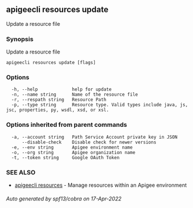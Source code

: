 ## apigeecli resources update

Update a resource file

### Synopsis

Update a resource file

```
apigeecli resources update [flags]
```

### Options

```
  -h, --help             help for update
  -n, --name string      Name of the resource file
  -r, --respath string   Resource Path
  -p, --type string      Resource type. Valid types include java, js, jsc, properties, py, wsdl, xsd, or xsl.
```

### Options inherited from parent commands

```
  -a, --account string   Path Service Account private key in JSON
      --disable-check    Disable check for newer versions
  -e, --env string       Apigee environment name
  -o, --org string       Apigee organization name
  -t, --token string     Google OAuth Token
```

### SEE ALSO

* [apigeecli resources](apigeecli_resources.md)	 - Manage resources within an Apigee environment

###### Auto generated by spf13/cobra on 17-Apr-2022
